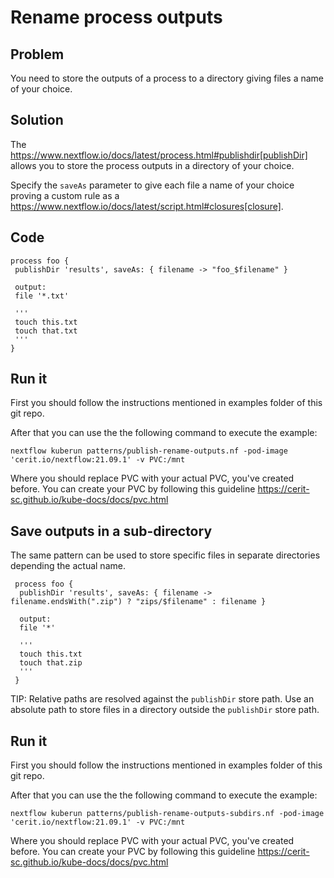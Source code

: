 # Rename process outputs 

## Problem 

You need to store the outputs of a process to a directory 
giving files a name of your choice.

## Solution 

The https://www.nextflow.io/docs/latest/process.html#publishdir[publishDir] 
allows you to store the process outputs in a directory of your choice. 

Specify the `saveAs` parameter to give each file a name of your choice proving 
a custom rule as a https://www.nextflow.io/docs/latest/script.html#closures[closure]. 

## Code 

    process foo {
     publishDir 'results', saveAs: { filename -> "foo_$filename" }

     output: 
     file '*.txt'

     '''
     touch this.txt
     touch that.txt
     '''
    }


## Run it 

First you should follow the instructions mentioned in examples folder of this git repo.

After that you can use the the following command to execute the example:

    nextflow kuberun patterns/publish-rename-outputs.nf -pod-image 'cerit.io/nextflow:21.09.1' -v PVC:/mnt

Where you should replace PVC with your actual PVC, you've created before.
You can create your PVC by following this guideline https://cerit-sc.github.io/kube-docs/docs/pvc.html



## Save outputs in a sub-directory

The same pattern can be used to store specific files in separate directories 
depending the actual name. 

     process foo {
      publishDir 'results', saveAs: { filename -> filename.endsWith(".zip") ? "zips/$filename" : filename }

      output: 
      file '*'

      '''
      touch this.txt
      touch that.zip
      '''
     }


TIP: Relative paths are resolved against the `publishDir` store path. Use an absolute path 
to store files in a directory outside the `publishDir` store path. 


## Run it 

First you should follow the instructions mentioned in examples folder of this git repo.

After that you can use the the following command to execute the example:

    nextflow kuberun patterns/publish-rename-outputs-subdirs.nf -pod-image 'cerit.io/nextflow:21.09.1' -v PVC:/mnt

Where you should replace PVC with your actual PVC, you've created before.
You can create your PVC by following this guideline https://cerit-sc.github.io/kube-docs/docs/pvc.html
